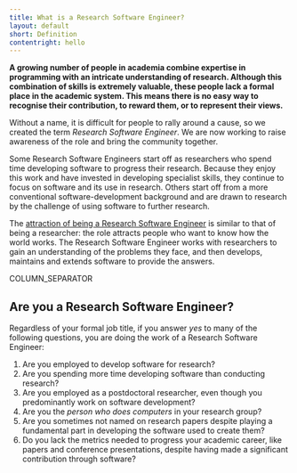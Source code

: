 ```yaml
---
title: What is a Research Software Engineer?
layout: default
short: Definition
contentright: hello
---
```


**A growing number of people in academia combine expertise in programming with
an intricate understanding of research. Although this combination of skills is
extremely valuable, these people lack a formal place in the academic system.
This means there is no easy way to recognise their contribution,
to reward them, or to represent their views.**

Without a name, it is difficult for people to rally around a cause, so we created the term
*Research Software Engineer*. We are now working to raise awareness of the role and
bring the community together.

Some Research Software Engineers start off as researchers who spend time
developing software to progress their research. Because they enjoy this work and have invested 
in developing specialist skills, they continue to focus on software and its use in research.
Others start off from a more conventional software-development background and are drawn to research
by the challenge of using software to further research.

The [attraction of being a Research Software Engineer](http://www.software.ac.uk/blog/2013-08-23-ten-reasons-be-research-software-engineer) is similar to that of being a researcher:
the role attracts people who want to know how the world works. The Research Software Engineer
works with researchers to gain an understanding of the problems they face, and then develops,
maintains and extends software to provide the answers.

COLUMN_SEPARATOR

Are you a Research Software Engineer?
-------------------------------------

Regardless of your formal job title, if you answer *yes* to many of the following questions,
you are doing the work of a Research Software Engineer:

1. Are you employed to develop software for research?
2. Are you spending more time developing software than conducting research?
3. Are you employed as a postdoctoral researcher, even though you predominantly work on software development?
4. Are you the *person who does computers* in your research group?
5. Are you sometimes not named on research papers despite playing a fundamental part in developing the software 
   used to create them?
6. Do you lack the metrics needed to progress your academic career, like papers and conference presentations,
   despite having made a significant contribution through software?

